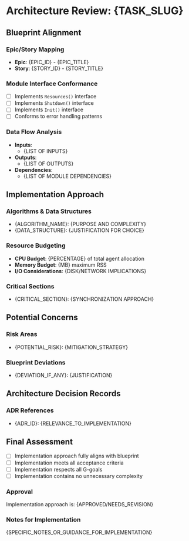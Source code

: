 # Architecture Review: {TASK_SLUG}

## Blueprint Alignment

### Epic/Story Mapping
- **Epic**: {EPIC_ID} - {EPIC_TITLE}
- **Story**: {STORY_ID} - {STORY_TITLE}

### Module Interface Conformance
- [ ] Implements `Resources()` interface
- [ ] Implements `Shutdown()` interface
- [ ] Implements `Init()` interface
- [ ] Conforms to error handling patterns

### Data Flow Analysis
- **Inputs**: 
  - {LIST OF INPUTS}
- **Outputs**: 
  - {LIST OF OUTPUTS}
- **Dependencies**: 
  - {LIST OF MODULE DEPENDENCIES}

## Implementation Approach

### Algorithms & Data Structures
- {ALGORITHM_NAME}: {PURPOSE AND COMPLEXITY}
- {DATA_STRUCTURE}: {JUSTIFICATION FOR CHOICE}

### Resource Budgeting
- **CPU Budget**: {PERCENTAGE} of total agent allocation
- **Memory Budget**: {MB} maximum RSS
- **I/O Considerations**: {DISK/NETWORK IMPLICATIONS}

### Critical Sections
- {CRITICAL_SECTION}: {SYNCHRONIZATION APPROACH}

## Potential Concerns

### Risk Areas
- {POTENTIAL_RISK}: {MITIGATION_STRATEGY}

### Blueprint Deviations
- {DEVIATION_IF_ANY}: {JUSTIFICATION}

## Architecture Decision Records

### ADR References
- {ADR_ID}: {RELEVANCE_TO_IMPLEMENTATION}

## Final Assessment
- [ ] Implementation approach fully aligns with blueprint
- [ ] Implementation meets all acceptance criteria
- [ ] Implementation respects all G-goals
- [ ] Implementation contains no unnecessary complexity

### Approval
Implementation approach is: {APPROVED/NEEDS_REVISION}

### Notes for Implementation
{SPECIFIC_NOTES_OR_GUIDANCE_FOR_IMPLEMENTATION}
